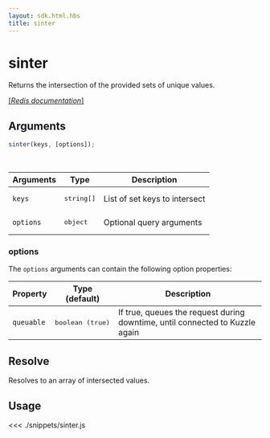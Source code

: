 ```yaml
---
layout: sdk.html.hbs
title: sinter
---
```


# sinter

Returns the intersection of the provided sets of unique values.

[[_Redis documentation_]](https://redis.io/commands/sinter)

## Arguments

```js
sinter(keys, [options]);
```

<br/>

| Arguments | Type                | Description                   |
| --------- | ------------------- | ----------------------------- |
| `keys`    | <pre>string[]</pre> | List of set keys to intersect |
| `options` | <pre>object</pre>   | Optional query arguments      |

### options

The `options` arguments can contain the following option properties:

| Property   | Type (default)            | Description                                                                  |
| ---------- | ------------------------- | ---------------------------------------------------------------------------- |
| `queuable` | <pre>boolean (true)</pre> | If true, queues the request during downtime, until connected to Kuzzle again |

## Resolve

Resolves to an array of intersected values.

## Usage

<<< ./snippets/sinter.js
